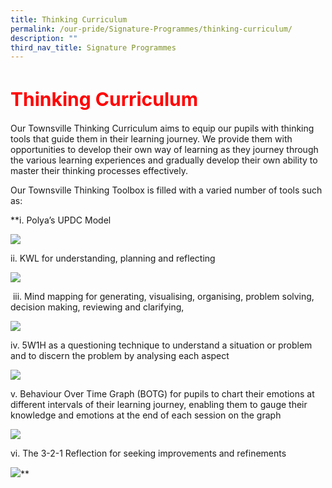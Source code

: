 ```yaml
---
title: Thinking Curriculum
permalink: /our-pride/Signature-Programmes/thinking-curriculum/
description: ""
third_nav_title: Signature Programmes
---
```

<h1 style=color:red;font-size:30px>Thinking Curriculum</h1>

Our Townsville Thinking Curriculum aims to equip our pupils with thinking tools that guide them in their learning journey. We provide them with opportunities to develop their own way of learning as they journey through the various learning experiences and gradually develop their own ability to master their thinking processes effectively.

Our Townsville Thinking Toolbox is filled with a varied number of tools such as:

**i. Polya’s UPDC Model

![](https://lh6.googleusercontent.com/OZ06R_MszL5VyWSUlPW2UJnf-nhkKhHy2jEjZ8X4PlZcgP0C_7AqATySTMwZdzcVOpr2yloHq6mcdZ7_wZzkELLIobVx5u7v8UQf34p5i3RSebAPN4lnKOdVzdgKC84bqqsdxmVdH7ZFbKftrxONgSEepDiTKzgNeTxQMl7iGwnGTZ9O4YlHM37EXA)

  

ii. KWL for understanding, planning and reflecting

![](https://lh3.googleusercontent.com/SVg-xdX0mx5-h18OsADTfxff1bxg-maAIfy_90yizurs98HbnZNMuyHdnjyyx61OiAM-508-7d1fOVuP8lyM8QriEuG-4DfTbqmcjM-OX384uurc83ECBRLDKfKt85EuSFy6tGsGyBwuYyRjjSoOeOi4mYcBD_hlEMZmefFHUeLvquTCPR8lWyKZMA)

 iii. Mind mapping for generating, visualising, organising, problem solving, decision making, reviewing and clarifying,  

![](https://lh3.googleusercontent.com/5WuWwFXJGHeGv1QJjKkmzh_6TDz72oX0Mcg86sEGO6FX8CQS1vCx_Yhe_oSpYrBsr6VXzTCD9rWERhXO4qotvgVjLgoMM6bix0_fAhhXYLAlwuAmiJt4qtPoLiVQN-vMbpkC6MKBzje7zfXsCofoO6MxaExBswmV6kD7Dy1C-FMlGtFGRMiQ0s8Z1w)

  
  

iv. 5W1H as a questioning technique to understand a situation or problem and to discern the problem by analysing each aspect

![](https://lh4.googleusercontent.com/LxJa_b1VT7WU7ge4IUoE6qEkuqGol_7rOPzTxtgVMotuJjRC9uu1WS-Z6sMif3GkL4h70MwvlwboVW8Ufz4gGU4scRGM6WVhI9ABYESIkNbAqJ6LaR3gdRZeZzeZX5euEjRieD1k3Ldw9O8oMi5w5Jm-sYqb_kEdIKuwniFKtoHuAWJP3uhGcX269w)

v. Behaviour Over Time Graph (BOTG) for pupils to chart their emotions at different intervals of their learning journey, enabling them to gauge their knowledge and emotions at the end of each session on the graph 

![](https://lh4.googleusercontent.com/p4SaL2Z1dPf-gp0TZIlmiYlzUYp6Z_0nmPyOxhJMqBVQO9K8ydneRg9yg6m9E5A8XmQ0UkwrV0pe6ixJggSZJfM3lQe3T2J837IAs4Z7SRjpExYszB2_7fIx4NTsI0J3XgdDhkwIL0P4Io9-hyUBiImKdC5YbS2Xv94ZlYN1RecRmRRU6X3Hi9ZT0g)

vi. The 3-2-1 Reflection for seeking improvements and refinements

![](https://lh3.googleusercontent.com/v384glFprXyQDY25Z98nRRUD_UjH07DALS9ZC3AVo8AsW4wuaIvXnt3c0AYx0ZGhKTL4AOnZnpmy1bji9mBYA2G-DME--O7geX9ne28j4f_UHp0BWRu8uDk7xxGE1UBtNVxkXM1OkMGBm6aoF0FvfBEvaxXYnD0nwu6O2B5lAyciBw5wcuZfhxxbng)**